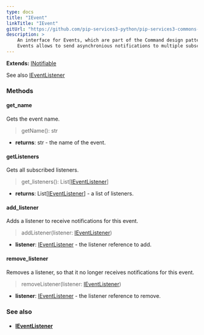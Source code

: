 ```yaml
---
type: docs
title: "IEvent"
linkTitle: "IEvent"
gitUrl: "https://github.com/pip-services3-python/pip-services3-commons-python"
description: > 
    An interface for Events, which are part of the Command design pattern.
    Events allows to send asynchronious notifications to multiple subscribed listeners.
---
```


**Extends:** [INotifiable](../../run/inotifiable)

See also [IEventListener](../ievent_listener)

### Methods

#### get_name
Gets the event name.

> getName(): str

- **returns**: str - the name of the event.

#### getListeners
Gets all subscribed listeners.

> get_listeners(): List[[IEventListener](../ievent_listener)]

- **returns**: List[[IEventListener](../ievent_listener)] - a list of listeners.

#### add_listener
Adds a listener to receive notifications for this event.

> addListener(listener: [IEventListener](../ievent_listener))

- **listener**: [IEventListener](../ievent_listener) - the listener reference to add.


#### remove_listener
Removes a listener, so that it no longer receives notifications for this event.

> removeListener(listener: [IEventListener](../ievent_listener))

- **listener**: [IEventListener](../ievent_listener) - the listener reference to remove.


### See also
- #### [IEventListener](../ievent_listener)